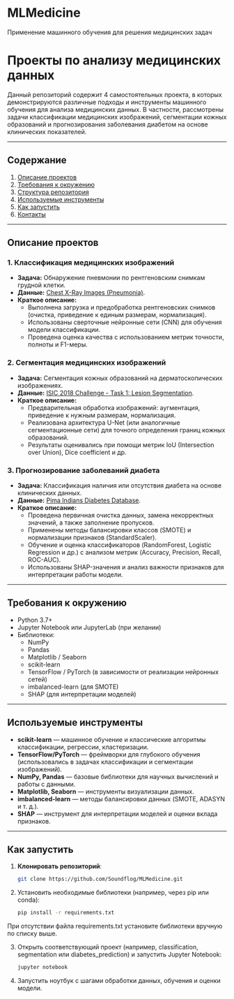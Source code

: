 # MLMedicine
Применение машинного обучения для решения медицинских задач
# Проекты по анализу медицинских данных
Данный репозиторий содержит 4 самостоятельных проекта, в которых демонстрируются различные подходы и инструменты машинного обучения для анализа медицинских данных. В частности, рассмотрены задачи классификации медицинских изображений, сегментации кожных образований и прогнозирования заболевания диабетом на основе клинических показателей.

---

## Содержание

1. [Описание проектов](#описание-проектов)
2. [Требования к окружению](#требования-к-окружению)
3. [Структура репозитория](#структура-репозитория)
4. [Используемые инструменты](#используемые-инструменты)
5. [Как запустить](#как-запустить)
6. [Контакты](#контакты)

---

## Описание проектов

### 1. Классификация медицинских изображений
- **Задача:** Обнаружение пневмонии по рентгеновским снимкам грудной клетки.
- **Данные:** [Chest X-Ray Images (Pneumonia)](https://www.kaggle.com/datasets/paultimothymooney/chest-xray-pneumonia).
- **Краткое описание:**
    - Выполнена загрузка и предобработка рентгеновских снимков (очистка, приведение к единым размерам, нормализация).
    - Использованы сверточные нейронные сети (CNN) для обучения модели классификации.
    - Проведена оценка качества с использованием метрик точности, полноты и F1-меры.

### 2. Сегментация медицинских изображений
- **Задача:** Сегментация кожных образований на дерматоскопических изображениях.
- **Данные:** [ISIC 2018 Challenge - Task 1: Lesion Segmentation](https://www.kaggle.com/datasets/tschandl/isic2018-challenge-task1-data-segmentation).
- **Краткое описание:**
    - Предварительная обработка изображений: аугментация, приведение к нужным размерам, нормализация.
    - Реализована архитектура U-Net (или аналогичные сегментационные сети) для точного определения границ кожных образований.
    - Результаты оценивались при помощи метрик IoU (Intersection over Union), Dice coefficient и др.

### 3. Прогнозирование заболеваний диабета
- **Задача:** Классификация наличия или отсутствия диабета на основе клинических данных.
- **Данные:** [Pima Indians Diabetes Database](https://www.kaggle.com/datasets/uciml/pima-indians-diabetes-database/data).
- **Краткое описание:**
    - Проведена первичная очистка данных, замена некорректных значений, а также заполнение пропусков.
    - Применены методы балансировки классов (SMOTE) и нормализации признаков (StandardScaler).
    - Обучение и оценка классификаторов (RandomForest, Logistic Regression и др.) с анализом метрик (Accuracy, Precision, Recall, ROC-AUC).
    - Использованы SHAP-значения и анализ важности признаков для интерпретации работы модели.

---

## Требования к окружению

- Python 3.7+
- Jupyter Notebook или JupyterLab (при желании)
- Библиотеки:
    - NumPy
    - Pandas
    - Matplotlib / Seaborn
    - scikit-learn
    - TensorFlow / PyTorch (в зависимости от реализации нейронных сетей)
    - imbalanced-learn (для SMOTE)
    - SHAP (для интерпретации моделей)

---

## Используемые инструменты

- **scikit-learn** — машинное обучение и классические алгоритмы классификации, регрессии, кластеризации.
- **TensorFlow/PyTorch** — фреймворки для глубокого обучения (использовались в задачах классификации и сегментации изображений).
- **NumPy, Pandas** — базовые библиотеки для научных вычислений и работы с данными.
- **Matplotlib, Seaborn** — инструменты визуализации данных.
- **imbalanced-learn** — методы балансировки данных (SMOTE, ADASYN и т. д.).
- **SHAP** — инструмент для интерпретации моделей и оценки вклада признаков.

---

## Как запустить

1. **Клонировать репозиторий**:
   ```bash
   git clone https://github.com/Soundflog/MLMedicine.git
   ```
2. Установить необходимые библиотеки (например, через pip или conda):
    ```bash
   pip install -r requirements.txt
   ```
При отсутствии файла requirements.txt установите библиотеки вручную по списку выше.

3. Открыть соответствующий проект (например, classification, segmentation или diabetes_prediction) и запустить Jupyter Notebook:
    ```bash
   jupyter notebook
   ```
4. Запустить ноутбук с шагами обработки данных, обучения и оценки модели.

